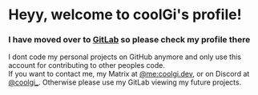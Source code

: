 # Heyy, welcome to coolGi's profile!

### I have moved over to [GitLab](https://gitlab.com/coolGi) so please check my profile there
I dont code my personal projects on GitHub anymore and only use this account for contributing to other peoples code.\
If you want to contact me, my Matrix at [@me:coolgi.dev](https://matrix.to/#/@me:coolgi.dev), or on Discord at [@coolgi_](https://discordapp.com/users/698484271291170826). Otherwise please use my GitLab viewing my future projects.
